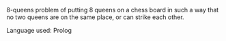 8-queens problem of putting 8 queens on a chess board in such a way that no two queens
are on the same place, or can strike each other.

Language used: Prolog
